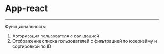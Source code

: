 # App-react
---
Функциональность:
1) Авторизация пользователя с валидацией
2) Отображение списка пользователей с фильтрацией по юзернейму и сортировкой по ID
